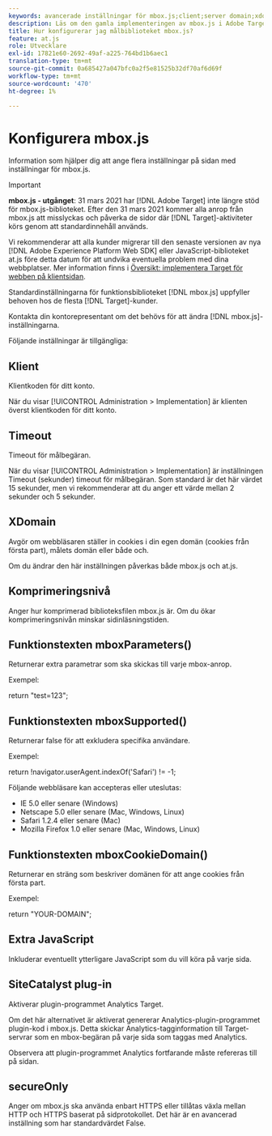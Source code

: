 ```yaml
---
keywords: avancerade inställningar för mbox.js;client;server domain;xdomain;compression level;client session id support;secureOnly;client pc id support;pass page;referenssida;trafiknivå;trafikvaraktighet;mboxParameters() function body body;mboxSupported() function body;mboxCookieDomain() function body body;Extra JavaScript;SiteCatalyst plug-in;Get mbox.js as self-self-self-self-funktionbody extrahera JavaScript;flimmer;brödtext döljer;dölj brödtext
description: Läs om den gamla implementeringen av mbox.js i Adobe Target. Migrera till Adobe Experience Platform Web SDK (AEP Web SDK) eller till den senaste versionen av at.js.
title: Hur konfigurerar jag målbiblioteket mbox.js?
feature: at.js
role: Utvecklare
exl-id: 17821e60-2692-49af-a225-764bd1b6aec1
translation-type: tm+mt
source-git-commit: 0a685427a047bfc0a2f5e81525b32df70af6d69f
workflow-type: tm+mt
source-wordcount: '470'
ht-degree: 1%

---
```


# Konfigurera mbox.js

Information som hjälper dig att ange flera inställningar på sidan med inställningar för mbox.js.

>[!IMPORTANT]
>
>**mbox.js - utgånget**: 31 mars 2021 har  [!DNL Adobe Target] inte längre stöd för mbox.js-biblioteket. Efter den 31 mars 2021 kommer alla anrop från mbox.js att misslyckas och påverka de sidor där [!DNL Target]-aktiviteter körs genom att standardinnehåll används.
>
>Vi rekommenderar att alla kunder migrerar till den senaste versionen av nya [!DNL Adobe Experience Platform Web SDK] eller JavaScript-biblioteket at.js före detta datum för att undvika eventuella problem med dina webbplatser. Mer information finns i [Översikt: implementera Target för webben på klientsidan](/help/c-implementing-target/c-implementing-target-for-client-side-web/implement-target-for-client-side-web.md).

Standardinställningarna för funktionsbiblioteket [!DNL mbox.js] uppfyller behoven hos de flesta [!DNL Target]-kunder.

Kontakta din kontorepresentant om det behövs för att ändra [!DNL mbox.js]-inställningarna.

Följande inställningar är tillgängliga:

## Klient

Klientkoden för ditt konto.

När du visar [!UICONTROL Administration > Implementation] är klienten överst klientkoden för ditt konto.

## Timeout

Timeout för målbegäran.

När du visar [!UICONTROL Administration > Implementation] är inställningen Timeout (sekunder) timeout för målbegäran. Som standard är det här värdet 15 sekunder, men vi rekommenderar att du anger ett värde mellan 2 sekunder och 5 sekunder.

## XDomain

Avgör om webbläsaren ställer in cookies i din egen domän (cookies från första part), målets domän eller både och.

Om du ändrar den här inställningen påverkas både mbox.js och at.js.

## Komprimeringsnivå

Anger hur komprimerad biblioteksfilen mbox.js är. Om du ökar komprimeringsnivån minskar sidinläsningstiden.

## Funktionstexten mboxParameters()

Returnerar extra parametrar som ska skickas till varje mbox-anrop.

Exempel:

return &quot;test=123&quot;;

## Funktionstexten mboxSupported()

Returnerar false för att exkludera specifika användare.

Exempel:

return !navigator.userAgent.indexOf(&#39;Safari&#39;) != -1;

Följande webbläsare kan accepteras eller uteslutas:

* IE 5.0 eller senare (Windows)
* Netscape 5.0 eller senare (Mac, Windows, Linux)
* Safari 1.2.4 eller senare (Mac)
* Mozilla Firefox 1.0 eller senare (Mac, Windows, Linux)

## Funktionstexten mboxCookieDomain()

Returnerar en sträng som beskriver domänen för att ange cookies från första part.

Exempel:

return &quot;YOUR-DOMAIN&quot;;

## Extra JavaScript

Inkluderar eventuellt ytterligare JavaScript som du vill köra på varje sida.

## SiteCatalyst plug-in

Aktiverar plugin-programmet Analytics Target.

Om det här alternativet är aktiverat genererar Analytics-plugin-programmet plugin-kod i mbox.js. Detta skickar Analytics-tagginformation till Target-servrar som en mbox-begäran på varje sida som taggas med Analytics.

Observera att plugin-programmet Analytics fortfarande måste refereras till på sidan.

## secureOnly

Anger om mbox.js ska använda enbart HTTPS eller tillåtas växla mellan HTTP och HTTPS baserat på sidprotokollet. Det här är en avancerad inställning som har standardvärdet False.

